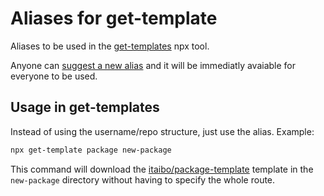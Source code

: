 # Aliases for get-template
Aliases to be used in the [get-templates](https://github.com/get-template/get-template) npx tool.

Anyone can [suggest a new alias](https://github.com/get-template/aliases/issues/new?assignees=itaibo&labels=alias-suggestion&template=suggest-a-new-alias.md&title=New+alias%3A+your-alias-name) and it will be immediatly avaiable for everyone to be used.

## Usage in get-templates
Instead of using the username/repo structure, just use the alias. Example:

```sh
npx get-template package new-package
```

This command will download the [itaibo/package-template](https://github.com/itaibo/package-template) template in the `new-package` directory without having to specify the whole route.
